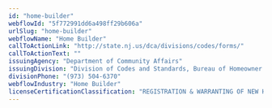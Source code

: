 ```yaml
---
id: "home-builder"
webflowId: "5f772991dd6a498ff29b606a"
urlSlug: "home-builder"
webflowName: "Home Builder"
callToActionLink: "http://state.nj.us/dca/divisions/codes/forms/"
callToActionText: ""
issuingAgency: "Department of Community Affairs"
issuingDivision: "Division of Codes and Standards, Bureau of Homeowner Protection"
divisionPhone: "(973) 504-6370"
webflowIndustry: "Home Builder"
licenseCertificationClassification: "REGISTRATION & WARRANTING OF NEW HOMES"
---
```

